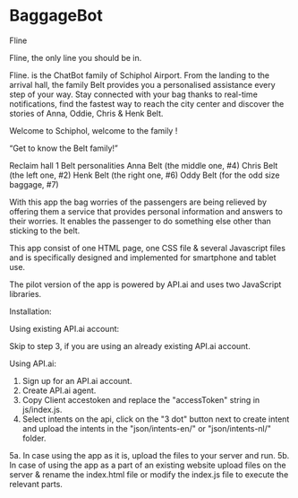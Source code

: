# BaggageBot

Fline

Fline, the only 
line you should be in.

Fline. is the ChatBot family of Schiphol Airport. From the landing to the arrival hall, the family Belt provides you a personalised assistance every step of your way. Stay connected with your bag thanks to real-time notifications, find the fastest way to reach the city center and discover the stories of Anna, Oddie, Chris & Henk Belt. 

Welcome to Schiphol, welcome to the family !

“Get to know the Belt family!”

Reclaim hall 1 Belt personalities
Anna Belt (the middle one, #4)
Chris Belt (the left one, #2)
Henk Belt (the right one, #6)
Oddy Belt (for the odd size baggage, #7)

With this app the bag worries of the passengers are being relieved by offering them a
service that provides personal information and answers to their worries. It enables the
passenger to do something else other than sticking to the belt. 

This app consist of one HTML page, one CSS file & several Javascript files and is specifically designed and implemented for smartphone and tablet use. 

The pilot version of the app is powered by API.ai and uses two JavaScript libraries. 

Installation: 

Using existing API.ai account:

Skip to step 3, if you are using an already existing API.ai account.

Using API.ai:
1. Sign up for an API.ai account.
2. Create API.ai agent.
3. Copy Client accestoken and replace the "accessToken" string in js/index.js.  
4. Select intents on the api, click on the "3 dot" button next to create intent and upload the intents in the "json/intents-en/"  or "json/intents-nl/" folder.

5a. In case using the app as it is, upload the files to your server and run. 
5b. In case of using the app as a part of an existing website upload files on the server & rename the index.html file or modify the index.js file to execute the relevant parts.
